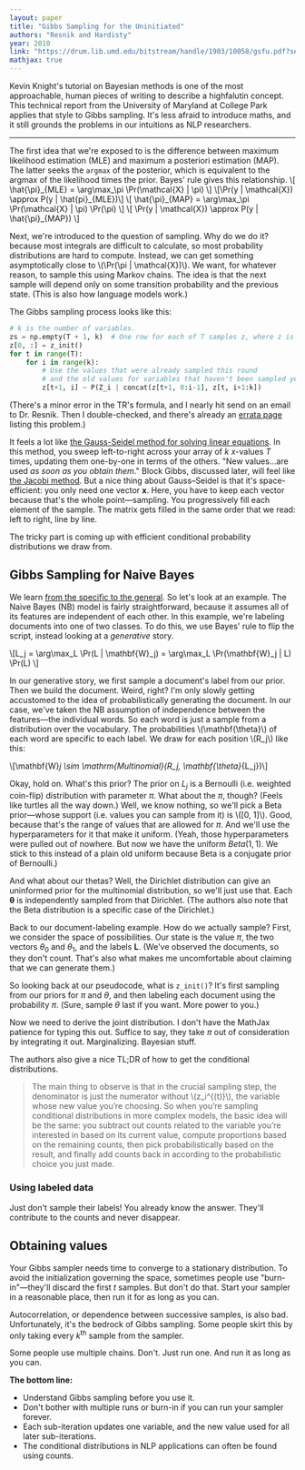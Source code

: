 ```yaml
---
layout: paper
title: "Gibbs Sampling for the Uninitiated"
authors: "Resnik and Hardisty"
year: 2010
link: "https://drum.lib.umd.edu/bitstream/handle/1903/10058/gsfu.pdf?sequence=3"
mathjax: true
---
```


Kevin Knight's tutorial on Bayesian methods is one of the most approachable, human pieces of writing to describe a highfalutin concept. This technical report from the University of Maryland at College Park applies that style to Gibbs sampling. It's less afraid to introduce maths, and it still grounds the problems in our intuitions as NLP researchers.

<!--more-->

---

The first idea that we're exposed to is the difference between maximum likelihood estimation (MLE) and maximum a posteriori estimation (MAP). The latter seeks the `argmax` of the posterior, which is equivalent to the argmax of the likelihood times the prior. Bayes' rule gives this relationship.
\\[
\hat{\pi}\_{MLE} = \arg\max\_\pi \Pr(\mathcal{X} | \pi)
\\]
\\[\Pr(y | \mathcal{X}) \approx P(y | \hat{pi}\_{MLE})\\]
\\[
\hat{\pi}\_{MAP} = \arg\max\_\pi \Pr(\mathcal{X} | \pi) \Pr(\pi)
\\]
\\[
\Pr(y | \mathcal{X}) \approx P(y | \hat{\pi}\_{MAP})
\\]

Next, we're introduced to the question of sampling. Why do we do it? because most integrals are difficult to calculate, so most probability distributions are hard to compute. Instead, we can get something asymptotically close to \\(\Pr(\pi | \mathcal{X})\\). We want, for whatever reason, to sample this using Markov chains. The idea is that the next sample will depend only on some transition probability and the previous state. (This is also how language models work.)

The Gibbs sampling process looks like this:

```python
# k is the number of variables.
zs = np.empty(T + 1, k)  # One row for each of T samples z, where z is a vector of k values.
z[0, :] = z_init()
for t in range(T):
    for i in range(k):
        # Use the values that were already sampled this round
        # and the old values for variables that haven't been sampled yet.
        z[t+1, i] ~ P(Z_i | concat(z[t+1, 0:i-1], z[t, i+1:k])
```
(There's a minor error in the TR's formula, and I nearly hit send on an email to Dr. Resnik. Then I double-checked, and there's already an [errata page](http://legacydirs.umiacs.umd.edu/~resnik/gibbs_errata.html) listing this problem.)

It feels a lot like [the Gauss-Seidel method for solving linear equations](https://en.wikipedia.org/wiki/Gauss–Seidel_method). In this method, you sweep left-to-right across your array of *k* *x*-values *T* times, updating them one-by-one in terms of the others. "New values...are used *as soon as you obtain them*." Block Gibbs, discussed later, will feel like [the Jacobi method](https://en.wikipedia.org/wiki/Jacobi_method). But a nice thing about Gauss–Seidel is that it's space-efficient: you only need one vector **x**. Here, you have to keep each vector because that's the whole point—sampling. You progressively fill each element of the sample. The matrix gets filled in the same order that we read: left to right, line by line.

The tricky part is coming up with efficient conditional probability distributions we draw from.

## Gibbs Sampling for Naive Bayes

We learn [from the specific to the general](https://www.microsoft.com/en-us/research/academic-program/give-great-research-talk/). So let's look at an example. The Naive Bayes (NB) model is fairly straightforward, because it assumes all of its features are independent of each other. In this example, we're labeling documents into one of two classes. To do this, we use Bayes' rule to flip the script, instead looking at a *generative* story.

\\[L_j = \arg\max_L \Pr(L | \mathbf{W}_j) = \arg\max_L \Pr(\mathbf{W}_j | L) \Pr(L) \\]

In our generative story, we first sample a document's label from our prior. Then we build the document. Weird, right? I'm only slowly getting accustomed to the idea of probabilistically generating the document. In our case, we've taken the NB assumption of independence between the features—the individual words. So each word is just a sample from a distribution over the  vocabulary. The probabilities \\(\mathbf{\theta}\\) of each word are specific to each label. We draw for each position \\(R_j\\) like this:

\\[\mathbf{W}_j \sim \mathrm{Multinomial}(R_j, \mathbf{\theta}_{L_j})\\]

Okay, hold on. What's this prior? The prior on $L_j$ is a Bernoulli (i.e. weighted coin-flip) distribution with parameter $\pi$. What about the $\pi$, though? (Feels like turtles all the way down.) Well, we know nothing, so we'll pick a Beta prior—whose support (i.e. values you can sample from it) is \\([0, 1]\\).  Good, because that's the range of values that are allowed for $\pi$. And we'll use the hyperparameters for it that make it uniform. (Yeah, those hyperparameters were pulled out of nowhere. But now we have the uniform $Beta(1, 1)$. We stick to this instead of a plain old uniform because Beta is a conjugate prior of Bernoulli.)

And what about our thetas? Well, the Dirichlet distribution can give an uninformed prior for the multinomial distribution, so we'll just use that. Each $\mathbf{\theta}$ is independently sampled from that Dirichlet. (The authors also note that the Beta distribution is a specific case of the Dirichlet.)

Back to our document-labeling example. How do we actually sample? First, we consider the space of possibilities. Our state is the value $\pi$, the two vectors $\theta_0$ and $\theta_1$, and the labels $\mathbf{L}$. (We've observed the documents, so they don't count. That's also what makes me uncomfortable about claiming that we can generate them.)

So looking back at our pseudocode, what is `z_init()`? It's first sampling from our priors for $\pi$ and $\theta$, and then labeling each document using the probability $\pi$. (Sure, sample $\theta$ last if you want. More power to you.)

Now we need to derive the joint distribution. I don't have the MathJax patience for typing this out. Suffice to say, they take $\pi$ out of consideration by integrating it out. Marginalizing. Bayesian stuff. 

The authors also give a nice TL;DR of how to get the conditional distributions.

> The main thing to observe is that in the crucial sampling
step, the denominator is just the numerator without \\(z_i^{(t)}\\), the variable whose new value you’re choosing. So when you’re sampling conditional distributions in more complex models, the basic idea will be the same: you subtract out counts related to the variable you’re interested in based on its current value, compute proportions based on the remaining counts, then pick probabilistically based on the result, and finally add counts back in according to the probabilistic choice you just made.

### Using labeled data

Just don't sample their labels! You already know the answer. They'll contribute to the counts and never disappear.



## Obtaining values

Your Gibbs sampler needs time to converge to a stationary distribution. To avoid the initialization governing the space, sometimes people use "burn-in"—they'll discard the first *t* samples. But don't do that. Start your sampler in a reasonable place, then run it for as long as you can.

Autocorrelation, or dependence between successive samples, is also bad. Unfortunately, it's the bedrock of Gibbs sampling. Some people skirt this by only taking every *k*<sup>th</sup> sample from the sampler.

Some people use multiple chains. Don't. Just run one. And run it as long as you can.

**The bottom line:**

- Understand Gibbs sampling before you use it.
- Don't bother with multiple runs or burn-in if you can run your sampler forever.
- Each sub-iteration updates one variable, and the new value used for all later sub-iterations.
- The conditional distributions in NLP applications can often be found using counts.
